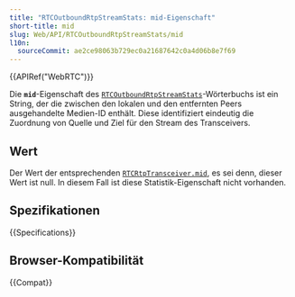 ```yaml
---
title: "RTCOutboundRtpStreamStats: mid-Eigenschaft"
short-title: mid
slug: Web/API/RTCOutboundRtpStreamStats/mid
l10n:
  sourceCommit: ae2ce98063b729ec0a21687642c0a4d06b8e7f69
---
```


{{APIRef("WebRTC")}}

Die **`mid`**-Eigenschaft des [`RTCOutboundRtpStreamStats`](/de/docs/Web/API/RTCOutboundRtpStreamStats)-Wörterbuchs ist ein String, der die zwischen den lokalen und den entfernten Peers ausgehandelte Medien-ID enthält.
Diese identifiziert eindeutig die Zuordnung von Quelle und Ziel für den Stream des Transceivers.

## Wert

Der Wert der entsprechenden [`RTCRtpTransceiver.mid`](/de/docs/Web/API/RTCRtpTransceiver/mid), es sei denn, dieser Wert ist null. In diesem Fall ist diese Statistik-Eigenschaft nicht vorhanden.

## Spezifikationen

{{Specifications}}

## Browser-Kompatibilität

{{Compat}}
